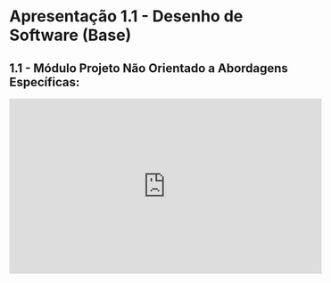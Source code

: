 # Apresentação 1.1 - Desenho de Software (Base)

## 1.1 - Módulo Projeto Não Orientado a Abordagens Específicas:

<iframe width="560" height="315" src="https://www.youtube.com/embed/Jo4Rm84yUq0" frameborder="0" allow="accelerometer; autoplay; clipboard-write; encrypted-media; gyroscope; picture-in-picture" allowfullscreen></iframe>
